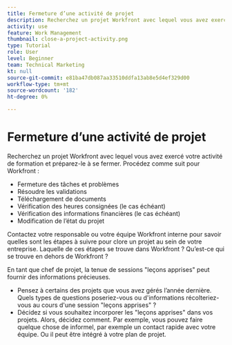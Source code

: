 ```yaml
---
title: Fermeture d’une activité de projet
description: Recherchez un projet Workfront avec lequel vous avez exercé votre activité de formation et préparez-le à se fermer.
activity: use
feature: Work Management
thumbnail: close-a-project-activity.png
type: Tutorial
role: User
level: Beginner
team: Technical Marketing
kt: null
source-git-commit: e81ba47db087aa33510ddfa13ab8e5d4ef329d00
workflow-type: tm+mt
source-wordcount: '182'
ht-degree: 0%

---
```


# Fermeture d’une activité de projet

Recherchez un projet Workfront avec lequel vous avez exercé votre activité de formation et préparez-le à se fermer. Procédez comme suit pour Workfront :

* Fermeture des tâches et problèmes
* Résoudre les validations
* Téléchargement de documents
* Vérification des heures consignées (le cas échéant)
* Vérification des informations financières (le cas échéant)
* Modification de l’état du projet

Contactez votre responsable ou votre équipe Workfront interne pour savoir quelles sont les étapes à suivre pour clore un projet au sein de votre entreprise. Laquelle de ces étapes se trouve dans Workfront ? Qu’est-ce qui se trouve en dehors de Workfront ?

En tant que chef de projet, la tenue de sessions &quot;leçons apprises&quot; peut fournir des informations précieuses.

* Pensez à certains des projets que vous avez gérés l’année dernière. Quels types de questions poseriez-vous ou d&#39;informations récolteriez-vous au cours d&#39;une session &quot;leçons apprises&quot; ?
* Décidez si vous souhaitez incorporer les &quot;leçons apprises&quot; dans vos projets. Alors, décidez comment. Par exemple, vous pouvez faire quelque chose de informel, par exemple un contact rapide avec votre équipe. Ou il peut être intégré à votre plan de projet.


